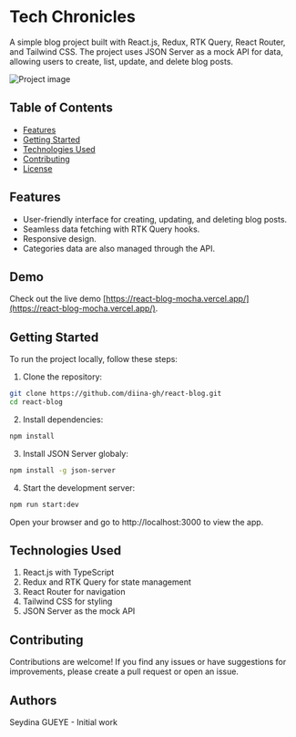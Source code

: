 # Tech Chronicles

<!-- Project Description -->
A simple blog project built with React.js, Redux, RTK Query, React Router, and Tailwind CSS. The project uses JSON Server as a mock API for data, allowing users to create, list, update, and delete blog posts.

<!-- Project Screenshot -->
![Project image]((https://raw.githubusercontent.com/Vivek-Avanigadda/pizza-store/main/public/images/rb-image1.png))

<!-- Table of Contents -->
## Table of Contents
- [Features](#features)
- [Getting Started](#getting-started)
- [Technologies Used](#technologies-used)
- [Contributing](#contributing)
- [License](#license)

<!-- Features -->
## Features
- User-friendly interface for creating, updating, and deleting blog posts.
- Seamless data fetching with RTK Query hooks.
- Responsive design.
- Categories data are also managed through the API.

<!-- Demo -->

## Demo
Check out the live demo [https://react-blog-mocha.vercel.app/](https://react-blog-mocha.vercel.app/).

<!-- Getting Started -->
## Getting Started
To run the project locally, follow these steps:

1. Clone the repository:

```bash
git clone https://github.com/diina-gh/react-blog.git
cd react-blog
```

2. Install dependencies:

```bash
npm install
```

3. Install JSON Server globaly:

```bash
npm install -g json-server
```

4. Start the development server:

```bash
npm run start:dev
```

Open your browser and go to http://localhost:3000 to view the app.

<!-- Technologies Used -->
## Technologies Used

1. React.js with TypeScript
2. Redux and RTK Query for state management
3. React Router for navigation
4. Tailwind CSS for styling
5. JSON Server as the mock API

## Contributing

Contributions are welcome! If you find any issues or have suggestions for improvements, please create a pull request or open an issue.

## Authors
Seydina GUEYE - Initial work



